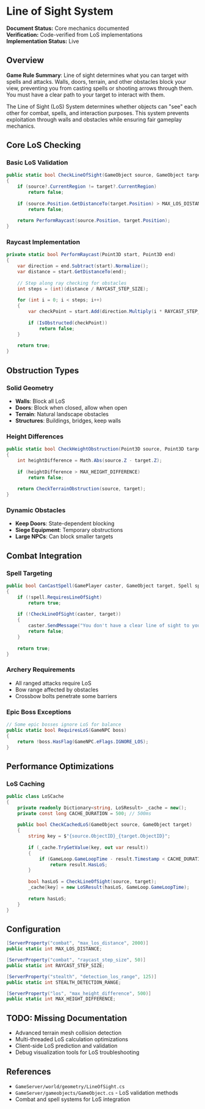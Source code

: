 # Line of Sight System

**Document Status:** Core mechanics documented  
**Verification:** Code-verified from LoS implementations  
**Implementation Status:** Live

## Overview

**Game Rule Summary**: Line of sight determines what you can target with spells and attacks. Walls, doors, terrain, and other obstacles block your view, preventing you from casting spells or shooting arrows through them. You must have a clear path to your target to interact with them.

The Line of Sight (LoS) System determines whether objects can "see" each other for combat, spells, and interaction purposes. This system prevents exploitation through walls and obstacles while ensuring fair gameplay mechanics.

## Core LoS Checking

### Basic LoS Validation
```csharp
public static bool CheckLineOfSight(GameObject source, GameObject target)
{
    if (source?.CurrentRegion != target?.CurrentRegion)
        return false;
        
    if (source.Position.GetDistanceTo(target.Position) > MAX_LOS_DISTANCE)
        return false;
        
    return PerformRaycast(source.Position, target.Position);
}
```

### Raycast Implementation
```csharp
private static bool PerformRaycast(Point3D start, Point3D end)
{
    var direction = end.Subtract(start).Normalize();
    var distance = start.GetDistanceTo(end);
    
    // Step along ray checking for obstacles
    int steps = (int)(distance / RAYCAST_STEP_SIZE);
    
    for (int i = 0; i < steps; i++)
    {
        var checkPoint = start.Add(direction.Multiply(i * RAYCAST_STEP_SIZE));
        
        if (IsObstructed(checkPoint))
            return false;
    }
    
    return true;
}
```

## Obstruction Types

### Solid Geometry
- **Walls**: Block all LoS
- **Doors**: Block when closed, allow when open
- **Terrain**: Natural landscape obstacles
- **Structures**: Buildings, bridges, keep walls

### Height Differences
```csharp
public static bool CheckHeightObstruction(Point3D source, Point3D target)
{
    int heightDifference = Math.Abs(source.Z - target.Z);
    
    if (heightDifference > MAX_HEIGHT_DIFFERENCE)
        return false;
        
    return CheckTerrainObstruction(source, target);
}
```

### Dynamic Obstacles
- **Keep Doors**: State-dependent blocking
- **Siege Equipment**: Temporary obstructions
- **Large NPCs**: Can block smaller targets

## Combat Integration

### Spell Targeting
```csharp
public bool CanCastSpell(GamePlayer caster, GameObject target, Spell spell)
{
    if (!spell.RequiresLineOfSight)
        return true;
        
    if (!CheckLineOfSight(caster, target))
    {
        caster.SendMessage("You don't have a clear line of sight to your target!");
        return false;
    }
    
    return true;
}
```

### Archery Requirements
- All ranged attacks require LoS
- Bow range affected by obstacles
- Crossbow bolts penetrate some barriers

### Epic Boss Exceptions
```csharp
// Some epic bosses ignore LoS for balance
public static bool RequiresLoS(GameNPC boss)
{
    return !boss.HasFlag(GameNPC.eFlags.IGNORE_LOS);
}
```

## Performance Optimizations

### LoS Caching
```csharp
public class LoSCache
{
    private readonly Dictionary<string, LoSResult> _cache = new();
    private const long CACHE_DURATION = 500; // 500ms
    
    public bool CheckCachedLoS(GameObject source, GameObject target)
    {
        string key = $"{source.ObjectID}_{target.ObjectID}";
        
        if (_cache.TryGetValue(key, out var result))
        {
            if (GameLoop.GameLoopTime - result.Timestamp < CACHE_DURATION)
                return result.HasLoS;
        }
        
        bool hasLoS = CheckLineOfSight(source, target);
        _cache[key] = new LoSResult(hasLoS, GameLoop.GameLoopTime);
        
        return hasLoS;
    }
}
```

## Configuration

```csharp
[ServerProperty("combat", "max_los_distance", 2000)]
public static int MAX_LOS_DISTANCE;

[ServerProperty("combat", "raycast_step_size", 50)]
public static int RAYCAST_STEP_SIZE;

[ServerProperty("stealth", "detection_los_range", 125)]
public static int STEALTH_DETECTION_RANGE;

[ServerProperty("los", "max_height_difference", 500)]
public static int MAX_HEIGHT_DIFFERENCE;
```

## TODO: Missing Documentation

- Advanced terrain mesh collision detection
- Multi-threaded LoS calculation optimizations
- Client-side LoS prediction and validation
- Debug visualization tools for LoS troubleshooting

## References

- `GameServer/world/geometry/LineOfSight.cs`
- `GameServer/gameobjects/GameObject.cs` - LoS validation methods
- Combat and spell systems for LoS integration 